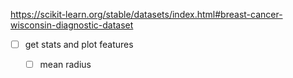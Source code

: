 https://scikit-learn.org/stable/datasets/index.html#breast-cancer-wisconsin-diagnostic-dataset

- [ ] get stats and plot features
    - [ ] mean radius


